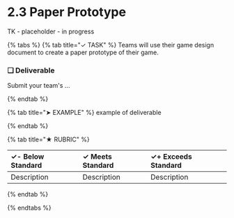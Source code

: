 # 2.3 Paper Prototype

TK - placeholder - in progress

{% tabs %}
{% tab title="✓ TASK" %}
Teams will use their game design document to create a paper prototype of their game.

### **❏ Deliverable**

Submit your team's ...

{% endtab %}

{% tab title="➤ EXAMPLE" %}
example of deliverable

{% endtab %}

{% tab title="★ RUBRIC" %}

| **✓- Below Standard** | **✓ Meets Standard** | **✓+ Exceeds Standard** |
| :--- | :--- | :--- |
| Description | Description | Description |

{% endtab %}

{% endtabs %}
